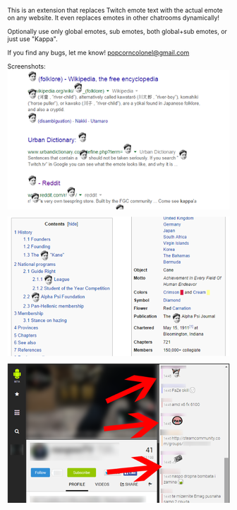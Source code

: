 This is an extension that replaces Twitch emote text with the actual emote on any website. It even replaces emotes in other chatrooms dynamically!

Optionally use only global emotes, sub emotes, both global+sub emotes, or just use "Kappa".

If you find any bugs, let me know! popcorncolonel@gmail.com

Screenshots:  
![Screenshot 1](images/ss1.png)

![Screenshot 2](images/ss2.png)

![Screenshot 3](images/ss3.png)

